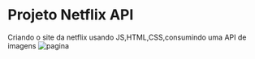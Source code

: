 # Projeto Netflix API
 Criando o site da netflix usando JS,HTML,CSS,consumindo uma API de imagens
![pagina](https://github.com/denisequindere/Projeto-Netflix-API/assets/82340017/7943f7ac-df35-4ffe-bdad-e306c53f26ca)
